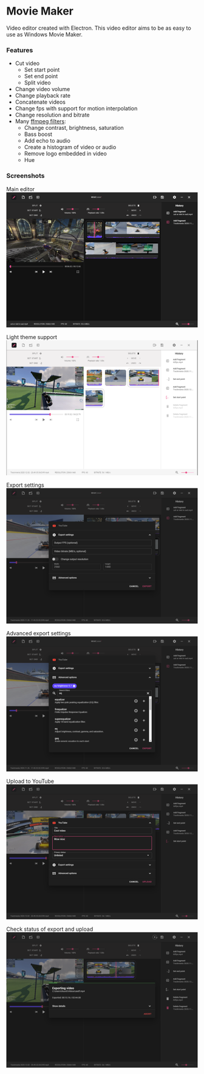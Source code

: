 # Movie Maker
Video editor created with Electron. This video editor aims to be as easy to use as Windows Movie Maker. 

### Features
* Cut video
    * Set start point
    * Set end point
    * Split video
* Change video volume
* Change playback rate
* Concatenate videos
* Change fps with support for motion interpolation
* Change resolution and bitrate
* Many [ffmpeg filters](https://ffmpeg.org/ffmpeg-filters.html):
   * Change contrast, brightness, saturation
   * Bass boost 
   * Add echo to audio
   * Create a histogram of video or audio
   * Remove logo embedded in video
   * Hue

### Screenshots
Main editor
![Editor](/.gh/basic.png?raw=true "Editor")

Light theme support
![Editor (light theme)](/.gh/basic-light.png?raw=true "Editor (light theme)")

Export settings
![Export settings](/.gh/export-settings.png?raw=true "Export settings")

Advanced export settings
![Advanced export settings](/.gh/advanced.png?raw=true "Advanced export settings")

Upload to YouTube
![Upload settings](/.gh/upload.png?raw=true "Upload settings")

Check status of export and upload
![Export status](/.gh/export-status.png?raw=true "Export status")

